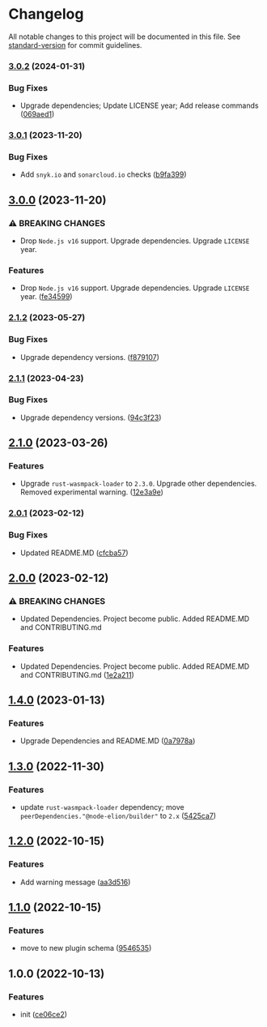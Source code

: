 # Changelog

All notable changes to this project will be documented in this file. See [standard-version](https://github.com/conventional-changelog/standard-version) for commit guidelines.

### [3.0.2](https://github.com/elion-project/builder-rust-plugin/compare/v3.0.1...v3.0.2) (2024-01-31)


### Bug Fixes

* Upgrade dependencies;  Update LICENSE year; Add release commands ([069aed1](https://github.com/elion-project/builder-rust-plugin/commit/069aed1de5788643d554f11e968aecf115dd9e36))

### [3.0.1](https://github.com/elion-project/builder-rust-plugin/compare/v3.0.0...v3.0.1) (2023-11-20)


### Bug Fixes

* Add `snyk.io` and `sonarcloud.io` checks ([b9fa399](https://github.com/elion-project/builder-rust-plugin/commit/b9fa399f5208f9cf60754360803f9d3108b268ec))

## [3.0.0](https://github.com/elion-project/builder-rust-plugin/compare/v2.1.2...v3.0.0) (2023-11-20)


### ⚠ BREAKING CHANGES

* Drop `Node.js v16` support. Upgrade dependencies. Upgrade `LICENSE` year.

### Features

* Drop `Node.js v16` support. Upgrade dependencies. Upgrade `LICENSE` year. ([fe34599](https://github.com/elion-project/builder-rust-plugin/commit/fe34599b5941a31729fc79753caf1c25805a593a))

### [2.1.2](https://github.com/elion-project/builder-rust-plugin/compare/v2.1.1...v2.1.2) (2023-05-27)


### Bug Fixes

* Upgrade dependency versions. ([f879107](https://github.com/elion-project/builder-rust-plugin/commit/f87910779246ece9e9b956a5b84395cf22b22cdd))

### [2.1.1](https://github.com/elion-project/builder-rust-plugin/compare/v2.1.0...v2.1.1) (2023-04-23)


### Bug Fixes

* Upgrade dependency versions. ([94c3f23](https://github.com/elion-project/builder-rust-plugin/commit/94c3f230841949a36ca45bb45faaa1b7df16a0cd))

## [2.1.0](https://github.com/elion-project/builder-rust-plugin/compare/v2.0.1...v2.1.0) (2023-03-26)


### Features

* Upgrade `rust-wasmpack-loader` to `2.3.0`. Upgrade other dependencies. Removed experimental warning. ([12e3a9e](https://github.com/elion-project/builder-rust-plugin/commit/12e3a9ed1a2fa4612ef1ee16c3fa4c985db49f48))

### [2.0.1](https://github.com/elion-project/builder-rust-plugin/compare/v2.0.0...v2.0.1) (2023-02-12)


### Bug Fixes

* Updated README.MD ([cfcba57](https://github.com/elion-project/builder-rust-plugin/commit/cfcba571ad9919a9ea3741a5c5666cbbeec02408))

## [2.0.0](https://github.com/elion-project/builder-rust-plugin/compare/v1.4.0...v2.0.0) (2023-02-12)


### ⚠ BREAKING CHANGES

* Updated Dependencies. Project become public. Added README.MD and CONTRIBUTING.md

### Features

* Updated Dependencies. Project become public. Added README.MD and CONTRIBUTING.md ([1e2a211](https://github.com/elion-project/builder-rust-plugin/commit/1e2a211729cec8f028e84c9de4ec528ab97c21a0))

## [1.4.0](https://github.com/elion-project/builder-rust-plugin/compare/v1.3.0...v1.4.0) (2023-01-13)


### Features

* Upgrade Dependencies and README.MD ([0a7978a](https://github.com/elion-project/builder-rust-plugin/commit/0a7978ab79398b5ad0b0a1af4e100cf2513fbda0))

## [1.3.0](https://github.com/elion-project/builder-rust-plugin/compare/v1.2.0...v1.3.0) (2022-11-30)


### Features

* update `rust-wasmpack-loader` dependency; move `peerDependencies."@node-elion/builder"` to `2.x` ([5425ca7](https://github.com/elion-project/builder-rust-plugin/commit/5425ca7e76a96da4388e5e2b0c83167487d3e90e))

## [1.2.0](https://github.com/elion-project/builder-rust-plugin/compare/v1.1.0...v1.2.0) (2022-10-15)


### Features

* Add warning message ([aa3d516](https://github.com/elion-project/builder-rust-plugin/commit/aa3d51691398797e17f5a88ecb602e695524a1a7))

## [1.1.0](https://github.com/elion-project/builder-rust-plugin/compare/v1.0.0...v1.1.0) (2022-10-15)


### Features

* move to new plugin schema ([9546535](https://github.com/elion-project/builder-rust-plugin/commit/9546535ccff853b0f3a90c2853cdb9ac5aebeb8a))

## 1.0.0 (2022-10-13)


### Features

* init ([ce06ce2](https://github.com/elion-project/builder-rust-plugin/commit/ce06ce21e1f4952bb62fff14844d7037cc2f30a2))

